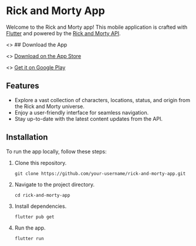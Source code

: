# Rick and Morty App

Welcome to the Rick and Morty app! This mobile application is crafted with [Flutter](https://flutter.dev/) and powered by the [Rick and Morty API](https://rickandmortyapi.com/).

<> ## Download the App

<> [Download on the App Store](link_to_app_store)

<> [Get it on Google Play](link_to_play_store)

## Features

- Explore a vast collection of characters, locations, status, and origin from the Rick and Morty universe.
- Enjoy a user-friendly interface for seamless navigation.
- Stay up-to-date with the latest content updates from the API.

## Installation

To run the app locally, follow these steps:

1. Clone this repository.
   ```
   git clone https://github.com/your-username/rick-and-morty-app.git

2. Navigate to the project directory.
    ```
    cd rick-and-morty-app

3. Install dependencies.
    ```
    flutter pub get

4. Run the app.
    ```
    flutter run

